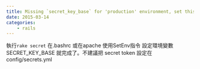 ```yaml
---
title: Missing `secret_key_base` for 'production' environment, set this value in `config/secrets.yml`
date: 2015-03-14
categories:
    - rails
---
```

執行```rake secret``` 在.bashrc 或在apache 使用SetEnv指令 設定環境變數 SECRET_KEY_BASE 就完成了。不建議把 secret token 設定在 config/secrets.yml
